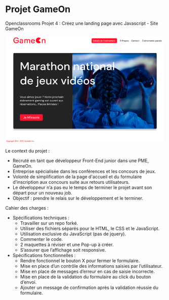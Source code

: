 # Projet GameOn
Openclassrooms Projet 4 : Créez une landing page avec Javascript - Site GameOn

![GameOnImage](./starterOnly/gameon.png)

Le context du projet : 

 - Recruté en tant que développeur Front-End junior dans une PME, GameOn.
 - Entreprise spécialisée dans les conférences et les concours de jeux.
 - Volonté de simplification de la page d'accueil et du formulaire d’inscription aux concours suite aux retours utilisateurs.
 - Le développeur n’a pas eu le temps de terminer le projet avant son départ pour un nouveau job.
 - Objectif : prendre le relais sur le développement et le terminer.

Cahier des charges : 

 - Spécifications techniques : 
    - Travailler sur un repo forké.
    - Utiliser des fichiers séparés pour le HTML, le CSS et le JavaScript.
    - Utilisation exclusive du JavaScript (pas de jquery).
    - Commenter le code.
    - 2 maquettes à réviser et une Pop-up à créer.
    - S’assurer que l’affichage soit responsive.
 - Spécifications fonctionnelles : 
    - Rendre fonctionnel le bouton X pour fermer le formulaire.
    - Mise en place d’un contrôle des informations saisies par l’utilisateur.
    - Mise en place de messages d’erreur en cas de saisie incorrecte.
    - Mise en place de la validation du formulaire au click du bouton d’envoi.
    - Ajouter un message de confirmation après la validation réussie du formulaire.
